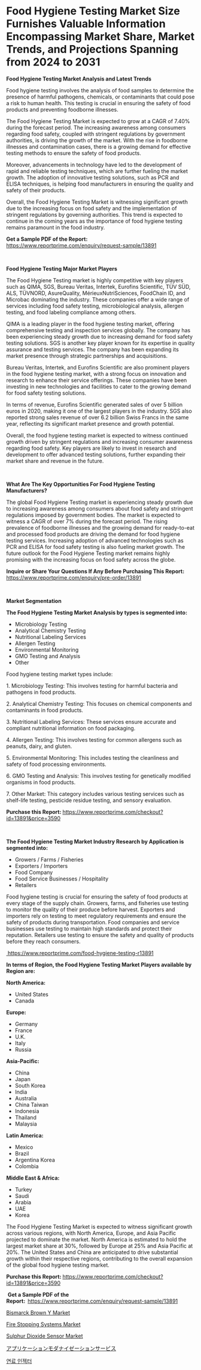 <p><h1>Food Hygiene Testing Market Size Furnishes Valuable Information Encompassing Market Share, Market Trends, and Projections Spanning from 2024 to 2031</h1></p><p><strong>Food Hygiene Testing Market Analysis and Latest Trends</strong></p>
<p><p>Food hygiene testing involves the analysis of food samples to determine the presence of harmful pathogens, chemicals, or contaminants that could pose a risk to human health. This testing is crucial in ensuring the safety of food products and preventing foodborne illnesses.</p><p>The Food Hygiene Testing Market is expected to grow at a CAGR of 7.40% during the forecast period. The increasing awareness among consumers regarding food safety, coupled with stringent regulations by government authorities, is driving the growth of the market. With the rise in foodborne illnesses and contamination cases, there is a growing demand for effective testing methods to ensure the safety of food products.</p><p>Moreover, advancements in technology have led to the development of rapid and reliable testing techniques, which are further fueling the market growth. The adoption of innovative testing solutions, such as PCR and ELISA techniques, is helping food manufacturers in ensuring the quality and safety of their products.</p><p>Overall, the Food Hygiene Testing Market is witnessing significant growth due to the increasing focus on food safety and the implementation of stringent regulations by governing authorities. This trend is expected to continue in the coming years as the importance of food hygiene testing remains paramount in the food industry.</p></p>
<p><strong>Get a Sample PDF of the Report:&nbsp;</strong> <a href="https://www.reportprime.com/enquiry/request-sample/13891">https://www.reportprime.com/enquiry/request-sample/13891</a></p>
<p>&nbsp;</p>
<p><strong>Food Hygiene Testing Major Market Players</strong></p>
<p><p>The Food Hygiene Testing market is highly competitive with key players such as QIMA, SGS, Bureau Veritas, Intertek, Eurofins Scientific, TÜV SÜD, ALS, TÜVNORD, AsureQuality, MérieuxNutriSciences, FoodChain ID, and Microbac dominating the industry. These companies offer a wide range of services including food safety testing, microbiological analysis, allergen testing, and food labeling compliance among others.</p><p>QIMA is a leading player in the food hygiene testing market, offering comprehensive testing and inspection services globally. The company has been experiencing steady growth due to increasing demand for food safety testing solutions. SGS is another key player known for its expertise in quality assurance and testing services. The company has been expanding its market presence through strategic partnerships and acquisitions.</p><p>Bureau Veritas, Intertek, and Eurofins Scientific are also prominent players in the food hygiene testing market, with a strong focus on innovation and research to enhance their service offerings. These companies have been investing in new technologies and facilities to cater to the growing demand for food safety testing solutions.</p><p>In terms of revenue, Eurofins Scientific generated sales of over 5 billion euros in 2020, making it one of the largest players in the industry. SGS also reported strong sales revenue of over 6.2 billion Swiss Francs in the same year, reflecting its significant market presence and growth potential.</p><p>Overall, the food hygiene testing market is expected to witness continued growth driven by stringent regulations and increasing consumer awareness regarding food safety. Key players are likely to invest in research and development to offer advanced testing solutions, further expanding their market share and revenue in the future.</p></p>
<p>&nbsp;</p>
<p><strong>What Are The Key Opportunities For Food Hygiene Testing Manufacturers?</strong></p>
<p><p>The global Food Hygiene Testing market is experiencing steady growth due to increasing awareness among consumers about food safety and stringent regulations imposed by government bodies. The market is expected to witness a CAGR of over 7% during the forecast period. The rising prevalence of foodborne illnesses and the growing demand for ready-to-eat and processed food products are driving the demand for food hygiene testing services. Increasing adoption of advanced technologies such as PCR and ELISA for food safety testing is also fueling market growth. The future outlook for the Food Hygiene Testing market remains highly promising with the increasing focus on food safety across the globe.</p></p>
<p><strong>Inquire or Share Your Questions If Any Before Purchasing This Report:</strong> <a href="https://www.reportprime.com/enquiry/pre-order/13891">https://www.reportprime.com/enquiry/pre-order/13891</a></p>
<p>&nbsp;</p>
<p><strong>Market Segmentation</strong></p>
<p><strong>The Food Hygiene Testing Market Analysis by types is segmented into:</strong></p>
<p><ul><li>Microbiology Testing</li><li>Analytical Chemistry Testing</li><li>Nutritional Labeling Services</li><li>Allergen Testing</li><li>Environmental Monitoring</li><li>GMO Testing and Analysis</li><li>Other</li></ul></p>
<p><p>Food hygiene testing market types include:</p><p>1. Microbiology Testing: This involves testing for harmful bacteria and pathogens in food products.</p><p>2. Analytical Chemistry Testing: This focuses on chemical components and contaminants in food products.</p><p>3. Nutritional Labeling Services: These services ensure accurate and compliant nutritional information on food packaging.</p><p>4. Allergen Testing: This involves testing for common allergens such as peanuts, dairy, and gluten.</p><p>5. Environmental Monitoring: This includes testing the cleanliness and safety of food processing environments.</p><p>6. GMO Testing and Analysis: This involves testing for genetically modified organisms in food products.</p><p>7. Other Market: This category includes various testing services such as shelf-life testing, pesticide residue testing, and sensory evaluation.</p></p>
<p><strong>Purchase this Report:&nbsp;</strong><a href="https://www.reportprime.com/checkout?id=13891&price=3590">https://www.reportprime.com/checkout?id=13891&price=3590</a></p>
<p>&nbsp;</p>
<p><strong>The Food Hygiene Testing Market Industry Research by Application is segmented into:</strong></p>
<p><ul><li>Growers / Farms / Fisheries</li><li>Exporters / Importers</li><li>Food Company</li><li>Food Service Businesses / Hospitality</li><li>Retailers</li></ul></p>
<p><p>Food hygiene testing is crucial for ensuring the safety of food products at every stage of the supply chain. Growers, farms, and fisheries use testing to monitor the quality of their produce before harvest. Exporters and importers rely on testing to meet regulatory requirements and ensure the safety of products during transportation. Food companies and service businesses use testing to maintain high standards and protect their reputation. Retailers use testing to ensure the safety and quality of products before they reach consumers.</p></p>
<p><a href="https://www.reportprime.com/food-hygiene-testing-r13891">&nbsp;https://www.reportprime.com/food-hygiene-testing-r13891</a></p>
<p><strong>In terms of Region, the Food Hygiene Testing Market Players available by Region are:</strong></p>
<p>
    <p> <strong> North America: </strong>
        <ul>
            <li>United States</li>
            <li>Canada</li>
        </ul>
        </p> 
    <p> <strong> Europe: </strong>
        <ul>
            <li>Germany</li>
            <li>France</li>
            <li>U.K.</li>
            <li>Italy</li>
            <li>Russia</li>
        </ul>
        </p> 
    <p> <strong> Asia-Pacific: </strong>
        <ul>
            <li>China</li>
            <li>Japan</li>
            <li>South Korea</li>
            <li>India</li>
            <li>Australia</li>
            <li>China Taiwan</li>
            <li>Indonesia</li>
            <li>Thailand</li>
            <li>Malaysia</li>
        </ul>
        </p> 
    <p> <strong> Latin America: </strong>
        <ul>
            <li>Mexico</li>
            <li>Brazil</li>
            <li>Argentina Korea</li>
            <li>Colombia</li>
        </ul>
        </p> 
    <p> <strong> Middle East & Africa: </strong>
        <ul>
            <li>Turkey</li>
            <li>Saudi</li>
            <li>Arabia</li>
            <li>UAE</li>
            <li>Korea</li>
        </ul>
    </p>
    </p>
<p><p>The Food Hygiene Testing Market is expected to witness significant growth across various regions, with North America, Europe, and Asia Pacific projected to dominate the market. North America is estimated to hold the largest market share at 30%, followed by Europe at 25% and Asia Pacific at 20%. The United States and China are anticipated to drive substantial growth within their respective regions, contributing to the overall expansion of the global food hygiene testing market.</p></p>
<p><strong>Purchase this Report: </strong><a href="https://www.reportprime.com/checkout?id=13891&price=3590">https://www.reportprime.com/checkout?id=13891&price=3590</a></p>
<p>&nbsp;<strong>Get a Sample PDF of the Report:&nbsp;&nbsp;</strong><a href="https://www.reportprime.com/enquiry/request-sample/13891">https://www.reportprime.com/enquiry/request-sample/13891</a></p>
<p><strong></strong></p>
<p><p><a href="https://issuu.com/reportprime-2/docs/bismarck-brown-y-market-size-2030.pptx">Bismarck Brown Y Market</a></p><p><a href="https://view.publitas.com/reportprime-1/decoding-fire-stopping-systems-market-metrics-market-share-trends-and-growth-patterns/">Fire Stopping Systems Market</a></p><p><a href="https://summer-dogwood-3e9.notion.site/Sulphur-Dioxide-Sensor-Market-Report-Reveals-the-Latest-Trends-And-Growth-Opportunities-of-this-Mark-8269fb24601f49c7b81467c38fc34741">Sulphur Dioxide Sensor Market</a></p><p><a href="https://github.com/hwbcz413288296/Market-Research-Report-List-1/blob/main/270671724860.md">アプリケーションモダナイゼーションサービス</a></p><p><a href="https://github.com/fredrickeglers/Market-Research-Report-List-1/blob/main/668678522901.md">연료 인젝터</a></p></p>